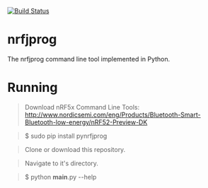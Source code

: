 [![Build Status](https://travis-ci.org/mjdietzx/nrfjprog.svg?branch=develop)](https://travis-ci.org/mjdietzx/nrfjprog)

# nrfjprog
The nrfjprog command line tool implemented in Python.

# Running
> Download nRF5x Command Line Tools: http://www.nordicsemi.com/eng/Products/Bluetooth-Smart-Bluetooth-low-energy/nRF52-Preview-DK

> $ sudo pip install pynrfjprog

> Clone or download this repository.

> Navigate to it's directory.

> $ python __main__.py --help
